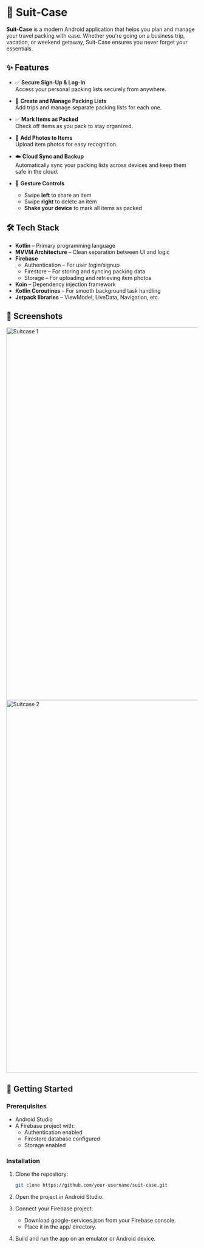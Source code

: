 # 🎒 Suit-Case

**Suit-Case** is a modern Android application that helps you plan and manage your travel packing with ease. Whether you're going on a business trip, vacation, or weekend getaway, Suit-Case ensures you never forget your essentials.


## ✨ Features

- ✅ **Secure Sign-Up & Log-In**  
  Access your personal packing lists securely from anywhere.

- 🧳 **Create and Manage Packing Lists**  
  Add trips and manage separate packing lists for each one.

- ✅ **Mark Items as Packed**  
  Check off items as you pack to stay organized.

- 📸 **Add Photos to Items**  
  Upload item photos for easy recognition.

- ☁️ **Cloud Sync and Backup**  
  Automatically sync your packing lists across devices and keep them safe in the cloud.

- 🎯 **Gesture Controls**  
  - Swipe **left** to share an item  
  - Swipe **right** to delete an item  
  - **Shake your device** to mark all items as packed




## 🛠️ Tech Stack 

- **Kotlin** – Primary programming language
- **MVVM Architecture** – Clean separation between UI and logic
- **Firebase**  
  - Authentication – For user login/signup  
  - Firestore – For storing and syncing packing data  
  - Storage – For uploading and retrieving item photos
- **Koin** – Dependency injection framework
- **Kotlin Coroutines** – For smooth background task handling
- **Jetpack libraries** – ViewModel, LiveData, Navigation, etc.

## 📸 Screenshots


<img width="1512" height="982" alt="Suitcase 1" src="https://github.com/user-attachments/assets/d9d2d335-21fe-4b06-ba04-0e405f2588c4" />
<img width="1512" height="982" alt="Suitcase 2" src="https://github.com/user-attachments/assets/83a09576-8ed3-4e19-94a0-f6defc264a25" />


## 🚀 Getting Started

### Prerequisites

- Android Studio
- A Firebase project with:
  - Authentication enabled
  - Firestore database configured
  - Storage enabled

### Installation

1. Clone the repository:
   ```bash
   git clone https://github.com/your-username/suit-case.git

2. Open the project in Android Studio.

3. Connect your Firebase project:
   - Download google-services.json from your Firebase console.
   - Place it in the app/ directory.
4. Build and run the app on an emulator or Android device.
